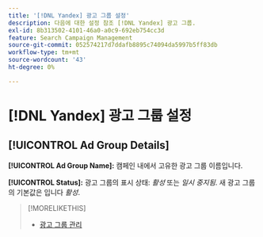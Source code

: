 ```yaml
---
title: '[!DNL Yandex] 광고 그룹 설정'
description: 다음에 대한 설정 참조 [!DNL Yandex] 광고 그룹.
exl-id: 8b313502-4101-46a0-a0c9-692eb754cc3d
feature: Search Campaign Management
source-git-commit: 052574217d7ddafb8895c74094da5997b5ff83db
workflow-type: tm+mt
source-wordcount: '43'
ht-degree: 0%

---
```


# [!DNL Yandex] 광고 그룹 설정

## [!UICONTROL Ad Group Details]

**[!UICONTROL Ad Group Name]:** 캠페인 내에서 고유한 광고 그룹 이름입니다.

**[!UICONTROL Status]:** 광고 그룹의 표시 상태: *활성* 또는 *일시 중지됨*. 새 광고 그룹의 기본값은 입니다 *활성*.

>[!MORELIKETHIS]
>
>* [광고 그룹 관리](/help/search-social-commerce/campaign-management/campaigns/ad-group-manage.md)
